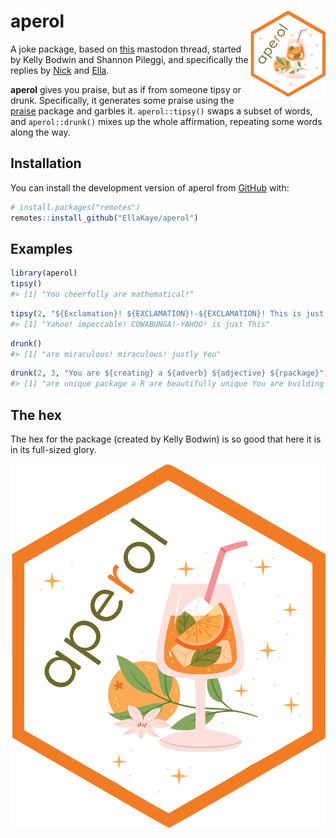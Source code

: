 
<!-- README.md is generated from README.Rmd. Please edit that file -->

# aperol <img src="man/figures/logo.png" align="right" height="138" alt="" />

A joke package, based on
[this](https://fosstodon.org/@kellybodwin/112769186345818866) mastodon
thread, started by Kelly Bodwin and Shannon Pileggi, and specifically
the replies by [Nick](https://aus.social/@njtierney/112770398923583882)
and [Ella](https://fosstodon.org/@ellakaye/112771757956362352).

<!-- badges: start -->
<!-- badges: end -->

**aperol** gives you praise, but as if from someone tipsy or drunk.
Specifically, it generates some praise using the
[praise](https://github.com/rladies/praise) package and garbles it.
`aperol::tipsy()` swaps a subset of words, and `aperol::drunk()` mixes
up the whole affirmation, repeating some words along the way.

## Installation

You can install the development version of aperol from
[GitHub](https://github.com/) with:

``` r
# install.packages("remotes")
remotes::install_github("EllaKaye/aperol")
```

## Examples

``` r
library(aperol)
tipsy()
#> [1] "You cheerfully are mathematical!"
```

``` r
tipsy(2, "${Exclamation}! ${EXCLAMATION}!-${EXCLAMATION}! This is just ${adjective}!")
#> [1] "Yahoo! impeccable! COWABUNGA!-YAHOO! is just This"
```

``` r
drunk()
#> [1] "are miraculous! miraculous! justly You"
```

``` r
drunk(2, 3, "You are ${creating} a ${adverb} ${adjective} ${rpackage}")
#> [1] "are unique package a R are beautifully unique You are building unique"
```

## The hex

The hex for the package (created by Kelly Bodwin) is so good that here
it is in its full-sized glory.

<img src=aperol_hex.png width="600">
